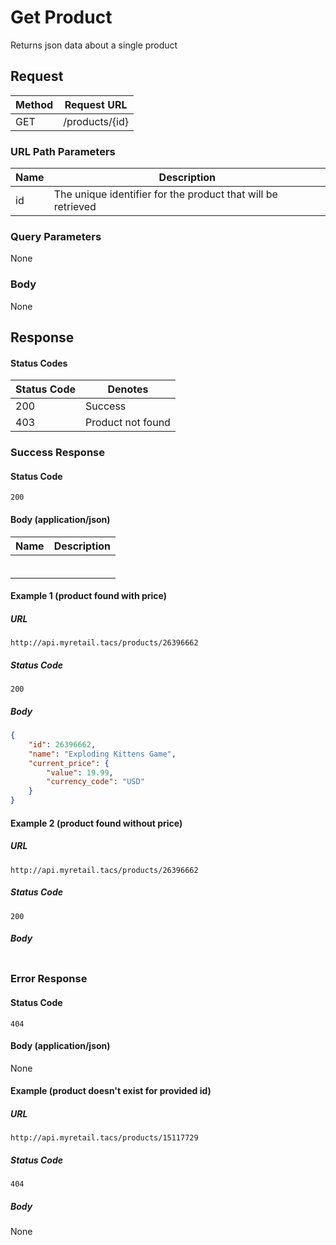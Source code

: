 # Get Product
Returns json data about a single product

## Request

| Method | Request URL    |
| ------ | -------------- |
| GET    | /products/{id} |

### URL Path Parameters

| Name | Description                                                  |
| ---- | ------------------------------------------------------------ |
| id   | The unique identifier for the product that will be retrieved |
### Query Parameters
None
### Body
None
## Response
#### Status Codes

| Status Code | Denotes           |
| ----------- | ----------------- |
| 200         | Success           |
| 403         | Product not found |

### Success Response
#### Status Code
`200`
#### Body (application/json)

| Name | Description |
| ---- | ----------- |
|      |             |
|      |             |
|      |             |
|      |             |
|      |             |
|      |             |
#### Example 1 (product found with price)
##### URL

```
http://api.myretail.tacs/products/26396662
```

##### Status Code

`200`

##### Body

```json
{
    "id": 26396662,
    "name": "Exploding Kittens Game",
    "current_price": {
        "value": 19.99,
        "currency_code": "USD"
    }
}
```

#### Example 2 (product found without price)

##### URL
```
http://api.myretail.tacs/products/26396662
```

##### Status Code
`200`

##### Body

```json

```

### Error Response

#### Status Code
`404`

#### Body (application/json)
None
#### Example (product doesn't exist for provided id)
##### URL
```
http://api.myretail.tacs/products/15117729
```
##### Status Code

`404`

##### Body
None